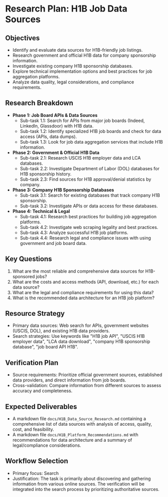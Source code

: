 # Research Plan: H1B Job Data Sources

## Objectives
- Identify and evaluate data sources for H1B-friendly job listings.
- Research government and official H1B data for company sponsorship information.
- Investigate existing company H1B sponsorship databases.
- Explore technical implementation options and best practices for job aggregation platforms.
- Analyze data quality, legal considerations, and compliance requirements.

## Research Breakdown
- **Phase 1: Job Board APIs & Data Sources**
  - Sub-task 1.1: Search for APIs from major job boards (Indeed, LinkedIn, Glassdoor) with H1B data.
  - Sub-task 1.2: Identify specialized H1B job boards and check for data access (APIs, data dumps).
  - Sub-task 1.3: Look for job data aggregation services that include H1B information.
- **Phase 2: Government & Official H1B Data**
  - Sub-task 2.1: Research USCIS H1B employer data and LCA databases.
  - Sub-task 2.2: Investigate Department of Labor (DOL) databases for H1B sponsorship history.
  - Sub-task 2.3: Find sources for H1B approval/denial statistics by company.
- **Phase 3: Company H1B Sponsorship Databases**
  - Sub-task 3.1: Search for existing databases that track company H1B sponsorship.
  - Sub-task 3.2: Investigate APIs or data access for these databases.
- **Phase 4: Technical & Legal**
  - Sub-task 4.1: Research best practices for building job aggregation platforms.
  - Sub-task 4.2: Investigate web scraping legality and best practices.
  - Sub-task 4.3: Analyze successful H1B job platforms.
  - Sub-task 4.4: Research legal and compliance issues with using government and job board data.

## Key Questions
1. What are the most reliable and comprehensive data sources for H1B-sponsored jobs?
2. What are the costs and access methods (API, download, etc.) for each data source?
3. What are the legal and compliance requirements for using this data?
4. What is the recommended data architecture for an H1B job platform?

## Resource Strategy
- Primary data sources: Web search for APIs, government websites (USCIS, DOL), and existing H1B data providers.
- Search strategies: Use keywords like "H1B job API", "USCIS H1B employer data", "LCA data download", "company H1B sponsorship database", "job board API H1B".

## Verification Plan
- Source requirements: Prioritize official government sources, established data providers, and direct information from job boards.
- Cross-validation: Compare information from different sources to assess accuracy and completeness.

## Expected Deliverables
- A markdown file `docs/H1B_Data_Source_Research.md` containing a comprehensive list of data sources with analysis of access, quality, cost, and feasibility.
- A markdown file `docs/H1B_Platform_Recommendations.md` with recommendations for data architecture and a summary of legal/compliance considerations.

## Workflow Selection
- Primary focus: Search
- Justification: The task is primarily about discovering and gathering information from various online sources. The verification will be integrated into the search process by prioritizing authoritative sources.
